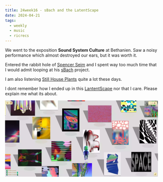 ```yaml
---
title: 24week16 - sBach and the LatentScape
date: 2024-04-21
tags:
  - weekly
  - music
  - ricrecs
---
```


We went to the exposition **Sound System Culture** at Bethanien. Saw a noisy performance which almost destroyed our ears, but it was worth it.

Entered the rabbit hole of [Spencer Seim](https://en.wikipedia.org/wiki/Spencer_Seim) and I spent way too much time that I would admit looping at his [sBach](https://sbach.bandcamp.com/album/sbach) project.

I am also listening [Still House Plants](https://stillhouseplants.bandcamp.com/) quite a lot these days.

I dont remember how I ended up in this [LantentScape](https://latentscape.com/#0,-10) nor that I care. Please explain me what its about.

![LatentSpace](../images/posts/latentspace.webp)
